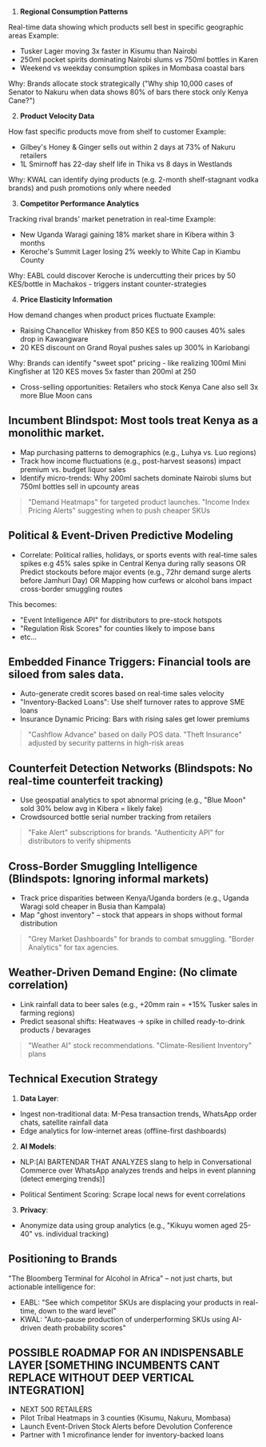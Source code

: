 1. **Regional Consumption Patterns**

Real-time data showing which products sell best in specific geographic areas
Example:

- Tusker Lager moving 3x faster in Kisumu than Nairobi
- 250ml pocket spirits dominating Nairobi slums vs 750ml bottles in Karen
- Weekend vs weekday consumption spikes in Mombasa coastal bars

Why: Brands allocate stock strategically ("Why ship 10,000 cases of Senator to Nakuru when data shows 80% of bars there stock only Kenya Cane?")

2. **Product Velocity Data**

How fast specific products move from shelf to customer
Example:

- Gilbey's Honey & Ginger sells out within 2 days at 73% of Nakuru retailers
- 1L Smirnoff has 22-day shelf life in Thika vs 8 days in Westlands

Why: KWAL can identify dying products (e.g. 2-month shelf-stagnant vodka brands) and push promotions only where needed

3. **Competitor Performance Analytics**

Tracking rival brands' market penetration in real-time
Example:

- New Uganda Waragi gaining 18% market share in Kibera within 3 months
- Keroche's Summit Lager losing 2% weekly to White Cap in Kiambu County

Why: EABL could discover Keroche is undercutting their prices by 50 KES/bottle in Machakos - triggers instant counter-strategies

4. **Price Elasticity Information**

How demand changes when product prices fluctuate
Example:

- Raising Chancellor Whiskey from 850 KES to 900 causes 40% sales drop in Kawangware
- 20 KES discount on Grand Royal pushes sales up 300% in Kariobangi

Why: Brands can identify "sweet spot" pricing - like realizing 100ml Mini Kingfisher at 120 KES moves 5x faster than 200ml at 250

- Cross-selling opportunities: Retailers who stock Kenya Cane also sell 3x more Blue Moon cans

## Incumbent Blindspot: Most tools treat Kenya as a monolithic market.

- Map purchasing patterns to demographics (e.g., Luhya vs. Luo regions)
- Track how income fluctuations (e.g., post-harvest seasons) impact premium vs. budget liquor sales
- Identify micro-trends: Why 200ml sachets dominate Nairobi slums but 750ml bottles sell in upcounty areas

> "Demand Heatmaps" for targeted product launches. "Income Index Pricing Alerts" suggesting when to push cheaper SKUs

## Political & Event-Driven Predictive Modeling

- Correlate: Political rallies, holidays, or sports events with real-time sales spikes e.g 45% sales spike in Central Kenya during rally seasons OR Predict stockouts before major events (e.g., 72hr demand surge alerts before Jamhuri Day) OR Mapping how curfews or alcohol bans impact cross-border smuggling routes

This becomes:

- "Event Intelligence API" for distributors to pre-stock hotspots
- "Regulation Risk Scores" for counties likely to impose bans
- etc...

## Embedded Finance Triggers: Financial tools are siloed from sales data.

- Auto-generate credit scores based on real-time sales velocity
- "Inventory-Backed Loans": Use shelf turnover rates to approve SME loans
- Insurance Dynamic Pricing: Bars with rising sales get lower premiums

> "Cashflow Advance" based on daily POS data. "Theft Insurance" adjusted by security patterns in high-risk areas

## Counterfeit Detection Networks (Blindspots: No real-time counterfeit tracking)

- Use geospatial analytics to spot abnormal pricing (e.g., "Blue Moon" sold 30% below avg in Kibera = likely fake)
- Crowdsourced bottle serial number tracking from retailers

> "Fake Alert" subscriptions for brands. "Authenticity API" for distributors to verify shipments

## Cross-Border Smuggling Intelligence (Blindspots: Ignoring informal markets)

- Track price disparities between Kenya/Uganda borders (e.g., Uganda Waragi sold cheaper in Busia than Kampala)
- Map "ghost inventory" – stock that appears in shops without formal distribution

> "Grey Market Dashboards" for brands to combat smuggling. "Border Analytics" for tax agencies.

## Weather-Driven Demand Engine: (No climate correlation)

- Link rainfall data to beer sales (e.g., +20mm rain = +15% Tusker sales in farming regions)
- Predict seasonal shifts: Heatwaves → spike in chilled ready-to-drink products / bevarages

> "Weather AI" stock recommendations. "Climate-Resilient Inventory" plans

<!--
"Prestige Brand Reports" for luxury importers
-->

## Technical Execution Strategy

1. **Data Layer**:

- Ingest non-traditional data: M-Pesa transaction trends, WhatsApp order chats, satellite rainfall data
- Edge analytics for low-internet areas (offline-first dashboards)

2. **AI Models**:

- NLP:[AI BARTENDAR THAT ANALYZES slang to help in Conversational Commerce over WhatsApp analyzes trends and helps in event planning (detect emerging trends)]

- Political Sentiment Scoring: Scrape local news for event correlations

3. **Privacy**:

- Anonymize data using group analytics (e.g., "Kikuyu women aged 25-40" vs. individual tracking)

## Positioning to Brands

"The Bloomberg Terminal for Alcohol in Africa" – not just charts, but actionable intelligence for:

- EABL: "See which competitor SKUs are displacing your products in real-time, down to the ward level"
- KWAL: "Auto-pause production of underperforming SKUs using AI-driven death probability scores"

## POSSIBLE ROADMAP FOR AN INDISPENSABLE LAYER [SOMETHING INCUMBENTS CANT REPLACE WITHOUT DEEP VERTICAL INTEGRATION]

- NEXT 500 RETAILERS
- Pilot Tribal Heatmaps in 3 counties (Kisumu, Nakuru, Mombasa)
- Launch Event-Driven Stock Alerts before Devolution Conference
- Partner with 1 microfinance lender for inventory-backed loans

<!-- Retailers simply has the most sticky value -->
